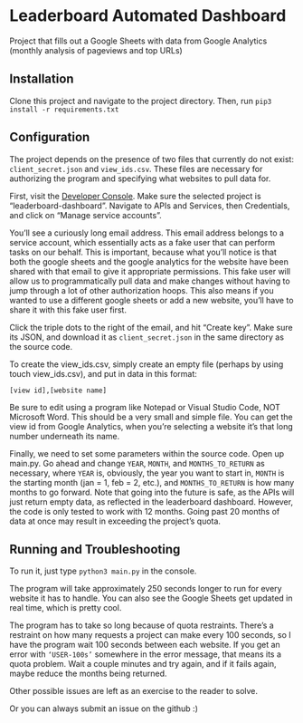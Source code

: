 # Leaderboard Automated Dashboard
Project that fills out a Google Sheets with data from Google Analytics (monthly analysis of pageviews and top URLs)

## Installation
Clone this project and navigate to the project directory. Then, run `pip3 install -r requirements.txt`

## Configuration
The project depends on the presence of two files that currently do not exist: `client_secret.json` and `view_ids.csv`. These files are necessary for authorizing the program and specifying what websites to pull data for. 

First, visit the [Developer Console](https://console.developers.google.com/). Make sure the selected project is “leaderboard-dashboard”. Navigate to APIs and Services, then Credentials, and click on “Manage service accounts”. 

You’ll see a curiously long email address. This email address belongs to a service account, which essentially acts as a fake user that can perform tasks on our behalf. This is important, because what you’ll notice is that both the google sheets and the google analytics for the website have been shared with that email to give it appropriate permissions. This fake user will allow us to programmatically pull data and make changes without having to jump through a lot of other authorization hoops. This also means if you wanted to use a different google sheets or add a new website, you’ll have to share it with this fake user first. 

Click the triple dots to the right of the email, and hit “Create key”. Make sure its JSON, and download it as `client_secret.json` in the same directory as the source code. 

To create the view_ids.csv, simply create an empty file (perhaps by using touch view_ids.csv), and put in data in this format:
```
[view id],[website name]
```
Be sure to edit using a program like Notepad or Visual Studio Code, NOT Microsoft Word. This should be a very small and simple file. You can get the view id from Google Analytics, when you’re selecting a website it’s that long number underneath its name. 

Finally, we need to set some parameters within the source code. Open up main.py. Go ahead and change `YEAR`, `MONTH`, and `MONTHS_TO_RETURN` as necessary, where `YEAR` is, obviously, the year you want to start in, `MONTH` is the starting month (jan = 1, feb = 2, etc.), and `MONTHS_TO_RETURN` is how many months to go forward. Note that going into the future is safe, as the APIs will just return empty data, as reflected in the leaderboard dashboard. However, the code is only tested to work with 12 months. Going past 20 months of data at once may result in exceeding the project’s quota. 

## Running and Troubleshooting
To run it, just type `python3 main.py` in the console. 

The program will take approximately 250 seconds longer to run for every website it has to handle. You can also see the Google Sheets get updated in real time, which is pretty cool. 

The program has to take so long because of quota restraints. There’s a restraint on how many requests a project can make every 100 seconds, so I have the program wait 100 seconds between each website. If you get an error with `‘USER-100s’` somewhere in the error message, that means its a quota problem. Wait a couple minutes and try again, and if it fails again, maybe reduce the months being returned. 

Other possible issues are left as an exercise to the reader to solve.

Or you can always submit an issue on the github :) 
